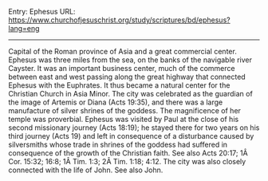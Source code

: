 Entry: Ephesus
URL: https://www.churchofjesuschrist.org/study/scriptures/bd/ephesus?lang=eng

---

Capital of the Roman province of Asia and a great commercial center. Ephesus was three miles from the sea, on the banks of the navigable river Cayster. It was an important business center, much of the commerce between east and west passing along the great highway that connected Ephesus with the Euphrates. It thus became a natural center for the Christian Church in Asia Minor. The city was celebrated as the guardian of the image of Artemis or Diana (Acts 19:35), and there was a large manufacture of silver shrines of the goddess. The magnificence of her temple was proverbial. Ephesus was visited by Paul at the close of his second missionary journey (Acts 18:19); he stayed there for two years on his third journey (Acts 19) and left in consequence of a disturbance caused by silversmiths whose trade in shrines of the goddess had suffered in consequence of the growth of the Christian faith. See also Acts 20:17; 1Â Cor. 15:32; 16:8; 1Â Tim. 1:3; 2Â Tim. 1:18; 4:12. The city was also closely connected with the life of John. See also John.
